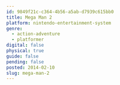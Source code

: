 ```yaml
---
id: 9849f21c-c364-4b56-a5ab-d7939c615bb0
title: Mega Man 2
platform: nintendo-entertainment-system
genre:
  - action-adventure
  - platformer
digital: false
physical: true
guide: false
pending: false
posted: 2014-02-10
slug: mega-man-2
---
```

